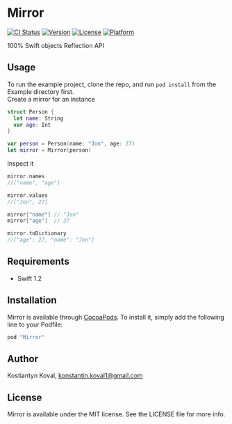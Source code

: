 # Mirror

[![CI Status](http://img.shields.io/travis/kostiakoval/Mirror.svg?style=flat)](https://travis-ci.org/kostiakoval/Mirror)
[![Version](https://img.shields.io/cocoapods/v/Mirror.svg?style=flat)](http://cocoapods.org/pods/Mirror)
[![License](https://img.shields.io/cocoapods/l/Mirror.svg?style=flat)](http://cocoapods.org/pods/Mirror)
[![Platform](https://img.shields.io/cocoapods/p/Mirror.svg?style=flat)](http://cocoapods.org/pods/Mirror)

100% Swift objects Reflection API

## Usage

To run the example project, clone the repo, and run `pod install` from the Example directory first.  
Create a mirror for an instance   

```swift
struct Person {
  let name: String
  var age: Int
}

var person = Person(name: "Jon", age: 27)
let mirror = Mirror(person)
```

Inspect it  

```swift
mirror.names  
//["name", "age"]
```

```swift
mirror.values
//["Jon", 27]
```

```swift 
mirror["name"] // "Jon"
mirror["age"]  // 27
```

```swift 
mirror.toDictionary
//["age": 27, "name": "Jon"]
```

## Requirements
- Swift 1.2

## Installation

Mirror is available through [CocoaPods](http://cocoapods.org). To install
it, simply add the following line to your Podfile:

```ruby
pod "Mirror"
```

## Author

Kostiantyn Koval, konstantin.koval1@gmail.com

## License

Mirror is available under the MIT license. See the LICENSE file for more info.

